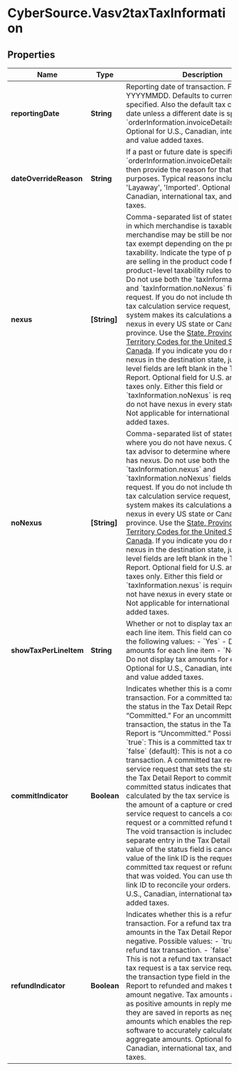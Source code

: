 # CyberSource.Vasv2taxTaxInformation

## Properties
Name | Type | Description | Notes
------------ | ------------- | ------------- | -------------
**reportingDate** | **String** | Reporting date of transaction. Format: YYYYMMDD. Defaults to current date if not specified. Also the default tax calculation date unless a different date is specified in &#x60;orderInformation.invoiceDetails.invoiceDate&#x60;.  Optional for U.S., Canadian, international tax, and value added taxes.  | [optional] 
**dateOverrideReason** | **String** | If a past or future date is specified in &#x60;orderInformation.invoiceDetails.invoiceDate&#x60;, then provide the reason for that for audit purposes. Typical reasons include: &#39;Return&#39;, &#39;Layaway&#39;, &#39;Imported&#39;.  Optional for U.S., Canadian, international tax, and value added taxes.  | [optional] 
**nexus** | **[String]** | Comma-separated list of states or provinces in which merchandise is taxable. Note merchandise may be still be non-taxable or tax exempt depending on the product taxability. Indicate the type of product you are selling in the product code field for product-level taxability rules to be applied. Do not use both the &#x60;taxInformation.nexus&#x60; and &#x60;taxInformation.noNexus&#x60; fields in your request. If you do not include this field in a tax calculation service request, the tax system makes its calculations as if you have nexus in every US state or Canadian province. Use the [State, Province, and Territory Codes for the United States and Canada](https://developer.cybersource.com/library/documentation/sbc/quickref/states_and_provinces.pdf).  If you indicate you do not have nexus in the destination state, jurisdiction level fields are left blank in the Tax Detail Report.  Optional field for U.S. and Canadian taxes only. Either this field or &#x60;taxInformation.noNexus&#x60; is required if you do not have nexus in every state or province.  Not applicable for international and value added taxes.  | [optional] 
**noNexus** | **[String]** | Comma-separated list of states or provinces where you do not have nexus. Check with a tax advisor to determine where your business has nexus. Do not use both the &#x60;taxInformation.nexus&#x60; and &#x60;taxInformation.noNexus&#x60; fields in your request. If you do not include this field in a tax calculation service request, the tax system makes its calculations as if you have nexus in every US state or Canadian province. Use the [State, Province, and Territory Codes for the United States and Canada](https://developer.cybersource.com/library/documentation/sbc/quickref/states_and_provinces.pdf).  If you indicate you do not have nexus in the destination state, jurisdiction level fields are left blank in the Tax Detail Report.  Optional field for U.S. and Canadian taxes only. Either this field or &#x60;taxInformation.nexus&#x60; is required if you do not have nexus in every state or province.  Not applicable for international and value added taxes.  | [optional] 
**showTaxPerLineItem** | **String** | Whether or not to display tax amounts for each line item. This field can contain one of the following values: - &#x60;Yes&#x60; - Display tax amounts for each line item - &#x60;No&#x60; (default) - Do not display tax amounts for each line item  Optional for U.S., Canadian, international tax, and value added taxes.  | [optional] 
**commitIndicator** | **Boolean** | Indicates whether this is a committed tax transaction. For a committed tax transaction, the status in the Tax Detail Report is “Committed.” For an uncommitted tax transaction, the status in the Tax Detail Report is “Uncommitted.” Possible values: - &#x60;true&#x60;: This is a committed tax transaction. - &#x60;false&#x60; (default): This is not a committed tax transaction.  A committed tax request is a tax service request that sets the status field in the Tax Detail Report to committed. The committed status indicates that the amount calculated by the tax service is included in the amount of a capture or credit.  Use a void service request to cancels a committed tax request or a committed refund tax request. The void transaction is included as a separate entry in the Tax Detail Report. The value of the status field is cancelled. The value of the link ID is the request ID of the committed tax request or refund tax request that was voided. You can use the value of the link ID to reconcile your orders.  Optional for U.S., Canadian, international tax, and value added taxes.  | [optional] 
**refundIndicator** | **Boolean** | Indicates whether this is a refund tax transaction. For a refund tax transaction, amounts in the Tax Detail Report will be negative. Possible values: - &#x60;true&#x60;: This is a refund tax transaction. - &#x60;false&#x60; (default): This is not a refund tax transaction.  A refund tax request is a tax service request that sets the transaction type field in the Tax Detail Report to refunded and makes the reported amount negative. Tax amounts are returned as positive amounts in reply messages, but they are saved in reports as negative amounts which enables the reporting software to accurately calculate the aggregate amounts.  Optional for U.S., Canadian, international tax, and value added taxes.  | [optional] 


